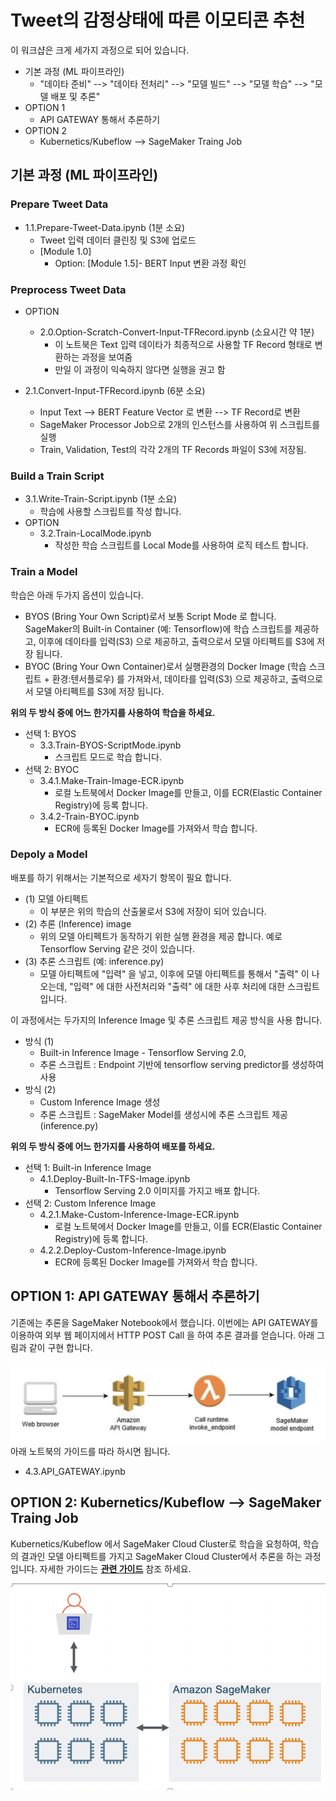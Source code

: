 
# Tweet의 감정상태에 따른 이모티콘 추천

이 워크샵은 크게 세가지 과정으로 되어 있습니다.

- 기본 과정 (ML 파이프라인)
    - "데이타 준비" --> "데이타 전처리" --> "모델 빌드" --> "모델 학습" --> "모델 배포 및 추론"
- OPTION 1
    - API GATEWAY 통해서 추론하기
- OPTION 2
    - Kubernetics/Kubeflow --> SageMaker Traing Job

## 기본 과정 (ML 파이프라인)

### Prepare Tweet Data
- 1.1.Prepare-Tweet-Data.ipynb (1분 소요)<br>
    - Tweet 입력 데이터 클린징 및 S3에 업로드
    - [Module 1.0]
        - Option: [Module 1.5]- BERT Input 변환 과정 확인
        
### Preprocess Tweet Data
- OPTION
    - 2.0.Option-Scratch-Convert-Input-TFRecord.ipynb (소요시간 약 1분)
        - 이 노트북은 Text 입력 데이타가 최종적으로 사용할 TF Record 형태로 변환하는 과정을 보여줌
        - 만일 이 과정이 익숙하지 않다면 실행을 권고 함



- 2.1.Convert-Input-TFRecord.ipynb (6분 소요) <br>
    - Input Text --> BERT Feature Vector 로 변환 --> TF Record로 변환
    - SageMaker Processor Job으로 2개의 인스턴스를 사용하여 위 스크립트를 실행
    - Train, Validation, Test의 각각 2개의 TF Records 파일이 S3에 저장됨.

### Build a Train Script
- 3.1.Write-Train-Script.ipynb (1분 소요)
    - 학습에 사용할 스크립트를 작성 합니다.
- OPTION
    - 3.2.Train-LocalMode.ipynb
        - 작성한 학습 스크립트를 Local Mode를 사용하여 로직 테스트 합니다.

### Train a Model
학습은 아래 두가지 옵션이 있습니다. 
- BYOS (Bring Your Own Script)로서 보통 Script Mode 로 합니다. SageMaker의 Built-in Container (예: Tensorflow)에 학습 스크립트를 제공하고, 이후에 데이타를 입력(S3) 으로 제공하고, 출력으로서 모델 아티펙트를 S3에 저장 됩니다.
- BYOC (Bring Your Own Container)로서 실행환경의 Docker Image (학습 스크립트 + 환경:텐서플로우) 를 가져와서, 데이타를 입력(S3) 으로 제공하고, 출력으로서 모델 아티펙트를 S3에 저장 됩니다.

**위의 두 방식 중에 어느 한가지를 사용하여 학습을 하세요.**
- 선택 1: BYOS
    - 3.3.Train-BYOS-ScriptMode.ipynb     
        - 스크립트 모드로 학습 합니다.
- 선택 2: BYOC
    - 3.4.1.Make-Train-Image-ECR.ipynb
        - 로컬 노트북에서 Docker Image를 만들고, 이를 ECR(Elastic Container Registry)에 등록 합니다.
    - 3.4.2-Train-BYOC.ipynb    
        - ECR에 등록된 Docker Image를 가져와서 학습 합니다.
    
### Depoly a Model
배포를 하기 위해서는 기본적으로 세자기 항목이 필요 합니다.
- (1) 모델 아티펙트
    - 이 부분은 위의 학습의 산출물로서 S3에 저장이 되어 있습니다.
- (2) 추론 (Inference) image 
    - 위의 모델 아티펙트가 동작하기 위한 실행 환경을 제공 합니다. 예로 Tensorflow Serving 같은 것이 있습니다.
- (3) 추론 스크립트 (예: inference.py)
    - 모델 아티펙트에 "입력" 을 넣고, 이후에 모델 아티펙트를 통해서 "출력" 이 나오는데, "입력" 에 대한 사전처리와 "출력" 에 대한 사후 처리에 대한 스크립트 입니다.
    
이 과정에서는 두가지의 Inference Image 및 추론 스크립트 제공 방식을 사용 합니다.
- 방식 (1) 
    - Built-in Inference Image - Tensorflow Serving 2.0, 
    - 추론 스크립트 : Endpoint 기반에 tensorflow serving predictor를 생성하여 사용
- 방식 (2)
    - Custom Inference Image 생성
    - 추론 스크립트 : SageMaker Model를 생성시에 추론 스크립트 제공 (inference.py)

**위의 두 방식 중에 어느 한가지를 사용하여 배포를 하세요.**
- 선택 1: Built-in Inference Image
    - 4.1.Deploy-Built-In-TFS-Image.ipynb     
        - Tensorflow Serving 2.0 이미지를 가지고 배포 합니다.
- 선택 2: Custom Inference Image
    - 4.2.1.Make-Custom-Inference-Image-ECR.ipynb
        - 로컬 노트북에서 Docker Image를 만들고, 이를 ECR(Elastic Container Registry)에 등록 합니다.
    - 4.2.2.Deploy-Custom-Inference-Image.ipynb
        - ECR에 등록된 Docker Image를 가져와서 학습 합니다.

## OPTION 1: API GATEWAY 통해서 추론하기
기존에는 추론을 SageMaker Notebook에서 했습니다. 이번에는 API GATEWAY를 이용하여 외부 웹 페이지에서 HTTP POST Call 을 하여 추론 결과를 얻습니다. 아래 그림과 같이 구현 합니다.

![Fig.4.3.APIGATEWAYflow](Tweet-BERT/img/Fig.4.3.APIGATEWAY_flow.png)
아래 노트북의 가이드를 따라 하시면 됩니다.
- 4.3.API_GATEWAY.ipynb

## OPTION 2: Kubernetics/Kubeflow --> SageMaker Traing Job

Kubernetics/Kubeflow 에서 SageMaker Cloud Cluster로 학습을 요청하여, 학습의 결과인 모델 아티펙트를 가지고 SageMaker Cloud Cluster에서 추론을 하는 과정 입니다.
자세한 가이드는 
**[관련 가이드](Tweet-BERT/install_EKS_Kubeflow/README.md)** 참조 하세요.

![Fig.6.1.Kubenetics-Busting-Sagemaker](Tweet-BERT/img/Fig.6.1.Kubenetics-Busting-Sagemaker.png)